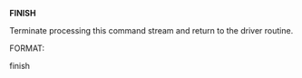  **FINISH**

  Terminate processing this command stream and return to the driver
  routine.

 FORMAT:

  finish
